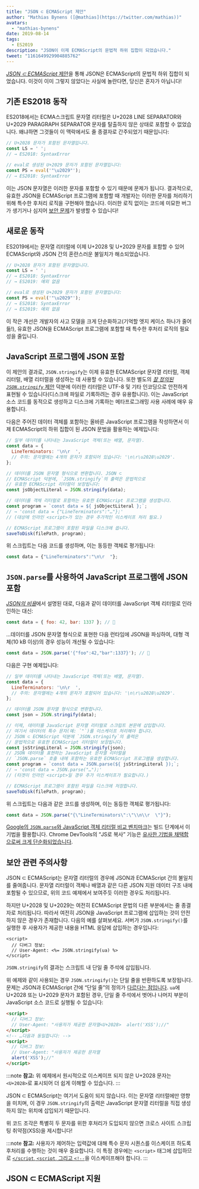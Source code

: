 ```yaml
---
title: "JSON ⊂ ECMAScript 제안"
author: "Mathias Bynens ([@mathias](https://twitter.com/mathias))"
avatars: 
  - "mathias-bynens"
date: 2019-08-14
tags: 
  - ES2019
description: "JSON이 이제 ECMAScript의 문법적 하위 집합이 되었습니다."
tweet: "1161649929904885762"
---
```

[_JSON ⊂ ECMAScript_ 제안](https://github.com/tc39/proposal-json-superset)을 통해 JSON은 ECMAScript의 문법적 하위 집합이 되었습니다. 이것이 이미 그렇지 않았다는 사실에 놀란다면, 당신은 혼자가 아닙니다!

## 기존 ES2018 동작

ES2018에서는 ECMA스크립트 문자열 리터럴은 U+2028 LINE SEPARATOR와 U+2029 PARAGRAPH SEPARATOR 문자를 탈출하지 않은 상태로 포함할 수 없었습니다. 왜냐하면 그것들이 이 맥락에서도 줄 종결자로 간주되었기 때문입니다:

```js
// U+2028 문자가 포함된 문자열입니다.
const LS = ' ';
// → ES2018: SyntaxError

// eval로 생성된 U+2029 문자가 포함된 문자열입니다:
const PS = eval('"\u2029"');
// → ES2018: SyntaxError
```

이는 JSON 문자열은 이러한 문자를 포함할 수 있기 때문에 문제가 됩니다. 결과적으로, 유효한 JSON을 ECMAScript 프로그램에 포함할 때 개발자는 이러한 문자를 처리하기 위해 특수한 후처리 로직을 구현해야 했습니다. 이러한 로직 없이는 코드에 미묘한 버그가 생기거나 심지어 [보안 문제](#security)가 발생할 수 있습니다!

<!--truncate-->
## 새로운 동작

ES2019에서는 문자열 리터럴에 이제 U+2028 및 U+2029 문자를 포함할 수 있어 ECMAScript와 JSON 간의 혼란스러운 불일치가 해소되었습니다.

```js
// U+2028 문자가 포함된 문자열입니다.
const LS = ' ';
// → ES2018: SyntaxError
// → ES2019: 예외 없음

// eval로 생성된 U+2029 문자가 포함된 문자열입니다:
const PS = eval('"\u2029"');
// → ES2018: SyntaxError
// → ES2019: 예외 없음
```

이 작은 개선은 개발자의 사고 모델을 크게 단순화하고(기억할 엣지 케이스 하나가 줄어듦!), 유효한 JSON을 ECMAScript 프로그램에 포함할 때 특수한 후처리 로직의 필요성을 줄입니다.

## JavaScript 프로그램에 JSON 포함

이 제안의 결과로, `JSON.stringify`는 이제 유효한 ECMAScript 문자열 리터럴, 객체 리터럴, 배열 리터럴을 생성하는 데 사용할 수 있습니다. 또한 별도의 [_잘 정의된 `JSON.stringify`_ 제안](/features/well-formed-json-stringify) 덕분에 이러한 리터럴은 UTF-8 및 기타 인코딩으로 안전하게 표현될 수 있습니다(디스크에 파일로 기록하려는 경우 유용합니다). 이는 JavaScript 소스 코드를 동적으로 생성하고 디스크에 기록하는 메타프로그래밍 사용 사례에 매우 유용합니다.

다음은 주어진 데이터 객체를 포함하는 올바른 JavaScript 프로그램을 작성하면서 이제 ECMAScript의 하위 집합이 된 JSON 문법을 활용하는 예제입니다:

```js
// 일부 데이터를 나타내는 JavaScript 객체(또는 배열, 문자열).
const data = {
  LineTerminators: '\n\r  ',
  // 주의: 문자열에는 4개의 문자가 포함되어 있습니다: '\n\r\u2028\u2029'.
};

// 데이터를 JSON 문자열 형식으로 변환합니다. JSON ⊂
// ECMAScript 덕분에, `JSON.stringify`의 출력은 문법적으로
// 유효한 ECMAScript 리터럴이 보장됩니다:
const jsObjectLiteral = JSON.stringify(data);

// 데이터를 객체 리터럴로 포함하는 유효한 ECMAScript 프로그램을 생성합니다.
const program = `const data = ${ jsObjectLiteral };`;
// → 'const data = {"LineTerminators":"…"};'
// (대상에 인라인 <script>가 있는 경우 추가적인 이스케이프 처리 필요.)

// ECMAScript 프로그램이 포함된 파일을 디스크에 씁니다.
saveToDisk(filePath, program);
```

위 스크립트는 다음 코드를 생성하며, 이는 동등한 객체로 평가됩니다:

```js
const data = {"LineTerminators":"\n\r  "};
```

## `JSON.parse`를 사용하여 JavaScript 프로그램에 JSON 포함

[_JSON의 비용_](/blog/cost-of-javascript-2019#json)에서 설명된 대로, 다음과 같이 데이터를 JavaScript 객체 리터럴로 인라인하는 대신:

```js
const data = { foo: 42, bar: 1337 }; // 🐌
```

…데이터를 JSON 문자열 형식으로 표현한 다음 런타임에 JSON을 파싱하여, 대형 객체(10 kB 이상)의 경우 성능이 개선될 수 있습니다:

```js
const data = JSON.parse('{"foo":42,"bar":1337}'); // 🚀
```

다음은 구현 예제입니다:

```js
// 일부 데이터를 나타내는 JavaScript 객체(또는 배열, 문자열).
const data = {
  LineTerminators: '\n\r  ',
  // 주의: 문자열에는 4개의 문자가 포함되어 있습니다: '\n\r\u2028\u2029'.
};

// 데이터를 JSON 문자열 형식으로 변환합니다.
const json = JSON.stringify(data);

// 이제, 데이터를 JavaScript 문자열 리터럴로 스크립트 본문에 삽입합니다.
// 여기서 데이터의 특수 문자(예: `"`)를 이스케이프 처리해야 합니다.
// JSON ⊂ ECMAScript 덕분에 `JSON.stringify`의 출력은
// 문법적으로 유효한 ECMAScript 리터럴이 보장됩니다.
const jsStringLiteral = JSON.stringify(json);
// JSON 데이터를 표현하는 JavaScript 문자열 리터럴을
// `JSON.parse` 호출 내에 포함하는 유효한 ECMAScript 프로그램을 생성합니다.
const program = `const data = JSON.parse(${ jsStringLiteral });`;
// → 'const data = JSON.parse("…");'
// (타겟이 인라인 <script>일 경우 추가 이스케이프가 필요합니다.)

// ECMAScript 프로그램이 포함된 파일을 디스크에 저장합니다.
saveToDisk(filePath, program);
```

위 스크립트는 다음과 같은 코드를 생성하며, 이는 동등한 객체로 평가됩니다:

```js
const data = JSON.parse("{\"LineTerminators\":\"\\n\\r  \"}");
```

[Google의 `JSON.parse`와 JavaScript 객체 리터럴 비교 벤치마크](https://github.com/GoogleChromeLabs/json-parse-benchmark)는 빌드 단계에서 이 기법을 활용합니다. Chrome DevTools의 “JS로 복사” 기능은 [유사한 기법을 채택함으로써 크게 단순화되었습니다](https://chromium-review.googlesource.com/c/chromium/src/+/1464719/9/third_party/blink/renderer/devtools/front_end/elements/DOMPath.js).

## 보안 관련 주의사항

JSON ⊂ ECMAScript는 문자열 리터럴의 경우에 JSON과 ECMAScript 간의 불일치를 줄여줍니다. 문자열 리터럴이 객체나 배열과 같은 다른 JSON 지원 데이터 구조 내에 포함될 수 있으므로, 위의 코드 예제에서 보여주듯 이러한 경우도 처리됩니다.

하지만 U+2028 및 U+2029는 여전히 ECMAScript 문법의 다른 부분에서는 줄 종결자로 처리됩니다. 따라서 여전히 JSON을 JavaScript 프로그램에 삽입하는 것이 안전하지 않은 경우가 존재합니다. 다음의 예를 살펴보세요. 서버가 `JSON.stringify()`를 실행한 후 사용자가 제공한 내용을 HTML 응답에 삽입하는 경우입니다:

```ejs
<script>
  // 디버그 정보:
  // User-Agent: <%= JSON.stringify(ua) %>
</script>
```

`JSON.stringify`의 결과는 스크립트 내 단일 줄 주석에 삽입됩니다.

위 예제와 같이 사용되는 경우 `JSON.stringify()`는 단일 줄을 반환하도록 보장됩니다. 문제는 JSON과 ECMAScript 간에 “단일 줄”의 정의가 [다르다는 점입니다](https://speakerdeck.com/mathiasbynens/hacking-with-unicode?slide=136). `ua`에 U+2028 또는 U+2029 문자가 포함된 경우, 단일 줄 주석에서 벗어나 나머지 부분이 JavaScript 소스 코드로 실행될 수 있습니다:

```html
<script>
  // 디버그 정보:
  // User-Agent: "사용자가 제공한 문자열<U+2028>  alert('XSS');//"
</script>
<!-- …다음과 동일합니다: -->
<script>
  // 디버그 정보:
  // User-Agent: "사용자가 제공한 문자열
  alert('XSS');//"
</script>
```

:::note
**참고:** 위 예제에서 원시적으로 이스케이프 되지 않은 U+2028 문자는 `<U+2028>`로 표시되어 더 쉽게 이해할 수 있습니다.
:::

JSON ⊂ ECMAScript는 여기서 도움이 되지 않습니다. 이는 문자열 리터럴에만 영향을 미치며, 이 경우 `JSON.stringify`의 출력은 JavaScript 문자열 리터럴을 직접 생성하지 않는 위치에 삽입되기 때문입니다.

위 코드 조각은 특별히 두 문자를 위한 후처리가 도입되지 않으면 크로스 사이트 스크립팅 취약점(XSS)을 제시합니다!

:::note
**참고:** 사용자가 제어하는 입력값에 대해 특수 문자 시퀀스를 이스케이프 하도록 후처리를 수행하는 것이 매우 중요합니다. 이 특정 경우에는 `<script>` 태그에 삽입하므로 [`</script`, `<script`, 그리고 `<!--`](https://mathiasbynens.be/notes/etago#recommendations)을 이스케이프해야 합니다.
:::

## JSON ⊂ ECMAScript 지원

<feature-support chrome="66 /blog/v8-release-66#json-ecmascript"
                 firefox="yes"
                 safari="yes"
                 nodejs="10"
                 babel="yes https://github.com/babel/babel/tree/master/packages/babel-plugin-proposal-json-strings"></feature-support>
